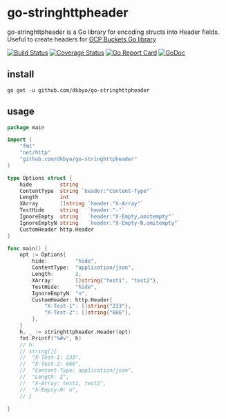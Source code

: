 # go-stringhttpheader

go-stringhttpheader is a Go library for encoding structs into Header fields. Useful to create headers for [GCP Buckets Go library](https://pkg.go.dev/cloud.google.com/go/storage)

[![Build Status](https://github.com/dkbyo/go-stringhttpheader/workflows/CI/badge.svg?branch=master)](https://github.com/dkbyo/go-stringhttpheader/actions)
[![Coverage Status](https://coveralls.io/repos/github/dkbyo/go-stringhttpheader/badge.svg?branch=master)](https://coveralls.io/github/dkbyo/go-stringhttpheader?branch=master)
[![Go Report Card](https://goreportcard.com/badge/github.com/dkbyo/go-stringhttpheader)](https://goreportcard.com/report/github.com/dkbyo/go-stringhttpheader)
[![GoDoc](https://godoc.org/github.com/dkbyo/go-stringhttpheader?status.svg)](https://godoc.org/github.com/dkbyo/go-stringhttpheader)

## install

`go get -u github.com/dkbyo/go-stringhttpheader`


## usage

```go
package main

import (
	"fmt"
	"net/http"
	"github.com/dkbyo/go-stringhttpheader"
)

type Options struct {
	hide         string
	ContentType  string `header:"Content-Type"`
	Length       int
	XArray       []string `header:"X-Array"`
	TestHide     string   `header:"-"`
	IgnoreEmpty  string   `header:"X-Empty,omitempty"`
	IgnoreEmptyN string   `header:"X-Empty-N,omitempty"`
	CustomHeader http.Header
}

func main() {
	opt := Options{
		hide:         "hide",
		ContentType:  "application/json",
		Length:       2,
		XArray:       []string{"test1", "test2"},
		TestHide:     "hide",
		IgnoreEmptyN: "n",
		CustomHeader: http.Header{
			"X-Test-1": []string{"233"},
			"X-Test-2": []string{"666"},
		},
	}
	h, _ := stringhttpheader.Header(opt)
	fmt.Printf("%#v", h)
	// h:
	// string[]{
	//	"X-Test-1: 233",
	//	"X-Test-2: 666",
	//	"Content-Type: application/json",
	//	"Length: 2",
	//	"X-Array: test1, test2",
	//	"X-Empty-N: n",
	// }
	
}
```
